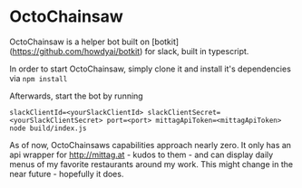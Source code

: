 # OctoChainsaw

OctoChainsaw is a helper bot built on [botkit] (https://github.com/howdyai/botkit) for slack, built in typescript.

In order to start OctoChainsaw, simply clone it and install it's dependencies via 
`npm install`

Afterwards, start the bot by running 

`slackClientId=<yourSlackClientId> slackClientSecret=<yourSlackClientSecret> port=<port> mittagApiToken=<mittagApiToken> node build/index.js`

As of now, OctoChainsaws capabilities approach nearly zero. 
It only has an api wrapper for http://mittag.at - kudos to them - and can display daily menus of my favorite restaurants around my work. 
This might change in the near future - hopefully it does.

